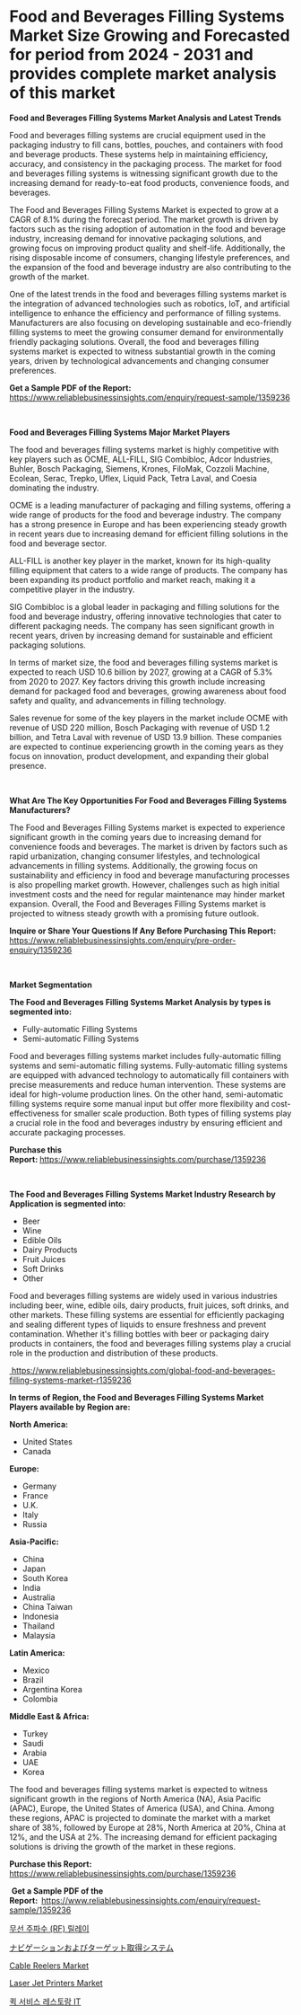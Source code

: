 <p><h1>Food and Beverages Filling Systems Market Size Growing and Forecasted for period from 2024 - 2031 and provides complete market analysis of this market</h1></p><p><strong>Food and Beverages Filling Systems Market Analysis and Latest Trends</strong></p>
<p><p>Food and beverages filling systems are crucial equipment used in the packaging industry to fill cans, bottles, pouches, and containers with food and beverage products. These systems help in maintaining efficiency, accuracy, and consistency in the packaging process. The market for food and beverages filling systems is witnessing significant growth due to the increasing demand for ready-to-eat food products, convenience foods, and beverages.</p><p>The Food and Beverages Filling Systems Market is expected to grow at a CAGR of 8.1% during the forecast period. The market growth is driven by factors such as the rising adoption of automation in the food and beverage industry, increasing demand for innovative packaging solutions, and growing focus on improving product quality and shelf-life. Additionally, the rising disposable income of consumers, changing lifestyle preferences, and the expansion of the food and beverage industry are also contributing to the growth of the market.</p><p>One of the latest trends in the food and beverages filling systems market is the integration of advanced technologies such as robotics, IoT, and artificial intelligence to enhance the efficiency and performance of filling systems. Manufacturers are also focusing on developing sustainable and eco-friendly filling systems to meet the growing consumer demand for environmentally friendly packaging solutions. Overall, the food and beverages filling systems market is expected to witness substantial growth in the coming years, driven by technological advancements and changing consumer preferences.</p></p>
<p><strong>Get a Sample PDF of the Report:&nbsp;</strong> <a href="https://www.reliablebusinessinsights.com/enquiry/request-sample/1359236">https://www.reliablebusinessinsights.com/enquiry/request-sample/1359236</a></p>
<p>&nbsp;</p>
<p><strong>Food and Beverages Filling Systems Major Market Players</strong></p>
<p><p>The food and beverages filling systems market is highly competitive with key players such as OCME, ALL-FILL, SIG Combibloc, Adcor Industries, Buhler, Bosch Packaging, Siemens, Krones, FiloMak, Cozzoli Machine, Ecolean, Serac, Trepko, Uflex, Liquid Pack, Tetra Laval, and Coesia dominating the industry.</p><p>OCME is a leading manufacturer of packaging and filling systems, offering a wide range of products for the food and beverage industry. The company has a strong presence in Europe and has been experiencing steady growth in recent years due to increasing demand for efficient filling solutions in the food and beverage sector.</p><p>ALL-FILL is another key player in the market, known for its high-quality filling equipment that caters to a wide range of products. The company has been expanding its product portfolio and market reach, making it a competitive player in the industry.</p><p>SIG Combibloc is a global leader in packaging and filling solutions for the food and beverage industry, offering innovative technologies that cater to different packaging needs. The company has seen significant growth in recent years, driven by increasing demand for sustainable and efficient packaging solutions.</p><p>In terms of market size, the food and beverages filling systems market is expected to reach USD 10.6 billion by 2027, growing at a CAGR of 5.3% from 2020 to 2027. Key factors driving this growth include increasing demand for packaged food and beverages, growing awareness about food safety and quality, and advancements in filling technology.</p><p>Sales revenue for some of the key players in the market include OCME with revenue of USD 220 million, Bosch Packaging with revenue of USD 1.2 billion, and Tetra Laval with revenue of USD 13.9 billion. These companies are expected to continue experiencing growth in the coming years as they focus on innovation, product development, and expanding their global presence.</p></p>
<p>&nbsp;</p>
<p><strong>What Are The Key Opportunities For Food and Beverages Filling Systems Manufacturers?</strong></p>
<p><p>The Food and Beverages Filling Systems market is expected to experience significant growth in the coming years due to increasing demand for convenience foods and beverages. The market is driven by factors such as rapid urbanization, changing consumer lifestyles, and technological advancements in filling systems. Additionally, the growing focus on sustainability and efficiency in food and beverage manufacturing processes is also propelling market growth. However, challenges such as high initial investment costs and the need for regular maintenance may hinder market expansion. Overall, the Food and Beverages Filling Systems market is projected to witness steady growth with a promising future outlook.</p></p>
<p><strong>Inquire or Share Your Questions If Any Before Purchasing This Report:</strong> <a href="https://www.reliablebusinessinsights.com/enquiry/pre-order-enquiry/1359236">https://www.reliablebusinessinsights.com/enquiry/pre-order-enquiry/1359236</a></p>
<p>&nbsp;</p>
<p><strong>Market Segmentation</strong></p>
<p><strong>The Food and Beverages Filling Systems Market Analysis by types is segmented into:</strong></p>
<p><ul><li>Fully-automatic Filling Systems</li><li>Semi-automatic Filling Systems</li></ul></p>
<p><p>Food and beverages filling systems market includes fully-automatic filling systems and semi-automatic filling systems. Fully-automatic filling systems are equipped with advanced technology to automatically fill containers with precise measurements and reduce human intervention. These systems are ideal for high-volume production lines. On the other hand, semi-automatic filling systems require some manual input but offer more flexibility and cost-effectiveness for smaller scale production. Both types of filling systems play a crucial role in the food and beverages industry by ensuring efficient and accurate packaging processes.</p></p>
<p><strong>Purchase this Report:&nbsp;</strong><a href="https://www.reliablebusinessinsights.com/purchase/1359236">https://www.reliablebusinessinsights.com/purchase/1359236</a></p>
<p>&nbsp;</p>
<p><strong>The Food and Beverages Filling Systems Market Industry Research by Application is segmented into:</strong></p>
<p><ul><li>Beer</li><li>Wine</li><li>Edible Oils</li><li>Dairy Products</li><li>Fruit Juices</li><li>Soft Drinks</li><li>Other</li></ul></p>
<p><p>Food and beverages filling systems are widely used in various industries including beer, wine, edible oils, dairy products, fruit juices, soft drinks, and other markets. These filling systems are essential for efficiently packaging and sealing different types of liquids to ensure freshness and prevent contamination. Whether it's filling bottles with beer or packaging dairy products in containers, the food and beverages filling systems play a crucial role in the production and distribution of these products.</p></p>
<p><a href="https://www.reliablebusinessinsights.com/global-food-and-beverages-filling-systems-market-r1359236">&nbsp;https://www.reliablebusinessinsights.com/global-food-and-beverages-filling-systems-market-r1359236</a></p>
<p><strong>In terms of Region, the Food and Beverages Filling Systems Market Players available by Region are:</strong></p>
<p>
    <p> <strong> North America: </strong>
        <ul>
            <li>United States</li>
            <li>Canada</li>
        </ul>
        </p> 
    <p> <strong> Europe: </strong>
        <ul>
            <li>Germany</li>
            <li>France</li>
            <li>U.K.</li>
            <li>Italy</li>
            <li>Russia</li>
        </ul>
        </p> 
    <p> <strong> Asia-Pacific: </strong>
        <ul>
            <li>China</li>
            <li>Japan</li>
            <li>South Korea</li>
            <li>India</li>
            <li>Australia</li>
            <li>China Taiwan</li>
            <li>Indonesia</li>
            <li>Thailand</li>
            <li>Malaysia</li>
        </ul>
        </p> 
    <p> <strong> Latin America: </strong>
        <ul>
            <li>Mexico</li>
            <li>Brazil</li>
            <li>Argentina Korea</li>
            <li>Colombia</li>
        </ul>
        </p> 
    <p> <strong> Middle East & Africa: </strong>
        <ul>
            <li>Turkey</li>
            <li>Saudi</li>
            <li>Arabia</li>
            <li>UAE</li>
            <li>Korea</li>
        </ul>
    </p>
    </p>
<p><p>The food and beverages filling systems market is expected to witness significant growth in the regions of North America (NA), Asia Pacific (APAC), Europe, the United States of America (USA), and China. Among these regions, APAC is projected to dominate the market with a market share of 38%, followed by Europe at 28%, North America at 20%, China at 12%, and the USA at 2%. The increasing demand for efficient packaging solutions is driving the growth of the market in these regions.</p></p>
<p><strong>Purchase this Report: </strong><a href="https://www.reliablebusinessinsights.com/purchase/1359236">https://www.reliablebusinessinsights.com/purchase/1359236</a></p>
<p>&nbsp;<strong>Get a Sample PDF of the Report:&nbsp;&nbsp;</strong><a href="https://www.reliablebusinessinsights.com/enquiry/request-sample/1359236">https://www.reliablebusinessinsights.com/enquiry/request-sample/1359236</a></p>
<p><strong></strong></p>
<p><p><a href="https://medium.com/@goonfghyt6587/%EB%9D%BC%EB%94%94%EC%98%A4-%EC%A3%BC%ED%8C%8C%EC%88%98-rf-%EB%A6%B4%EB%A0%88%EC%9D%B4-%EC%8B%9C%EC%9E%A5-%EB%B6%84%EC%84%9D-%EC%97%B0%ED%8F%89%EA%B7%A0-%EC%84%B1%EC%9E%A5%EB%A5%A0-%EC%8B%9C%EC%9E%A5-%EC%84%B8%EB%B6%84%ED%99%94-%EB%B0%8F-%EC%A0%84-%EC%84%B8%EA%B3%84-%EC%82%B0%EC%97%85-%EA%B0%9C%EC%9A%94-a435e09a0e87">무선 주파수 (RF) 릴레이</a></p><p><a href="https://medium.com/@germanberge1968/%E3%83%8A%E3%83%93%E3%82%B2%E3%83%BC%E3%82%B7%E3%83%A7%E3%83%B3%E3%81%8A%E3%82%88%E3%81%B3%E3%82%BF%E3%83%BC%E3%82%B2%E3%83%83%E3%83%88%E7%8D%B2%E5%BE%97%E3%82%B7%E3%82%B9%E3%83%86%E3%83%A0%E5%B8%82%E5%A0%B4%E3%81%AE%E8%A6%8F%E6%A8%A1-cagr-%E3%83%88%E3%83%AC%E3%83%B3%E3%83%89-2024-2030-9f648f592f32">ナビゲーションおよびターゲット取得システム</a></p><p><a href="https://www.linkedin.com/pulse/cable-reelers-market-exploring-share-trends-future-growth-aiale">Cable Reelers Market</a></p><p><a href="https://www.linkedin.com/pulse/laser-jet-printers-market-insights-cagr-trends-growth-strategies-rbt6e">Laser Jet Printers Market</a></p><p><a href="https://github.com/DavidCarter19662022/Market-Research-Report-List-1/blob/main/684587881779.md">퀵 서비스 레스토랑 IT</a></p></p>